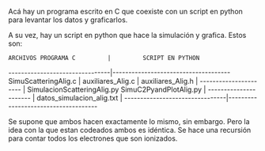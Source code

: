 Acá hay un programa escrito en C que coexiste con un script en python para
levantar los datos y graficarlos.

A su vez, hay un script en python que hace la simulación y grafica. Estos
son:

    ARCHIVOS PROGRAMA C         |         SCRIPT EN PYTHON
--------------------------------|-------------------------------------
    SimuScatteringAlig.c        |
    auxiliares_Alig.c           |
    auxiliares_Alig.h           |
    ----------------------      |    SimulacionScatteringAlig.py
    SimuC2PyandPlotAlig.py      |
    ----------------------      |
    datos_simulacion_alig.txt   |
--------------------------------|-------------------------------------

Se supone que ambos hacen exactamente lo mismo, sin embargo. Pero la 
idea con la que estan codeados ambos es idéntica. Se hace una recursión
para contar todos los electrones que son ionizados.
